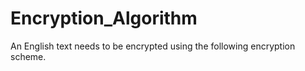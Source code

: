 # Encryption_Algorithm
An English text needs to be encrypted using the following encryption scheme. 
